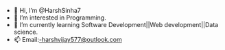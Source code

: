 - 👋 Hi, I’m @HarshSinha7
- 👀 I’m interested in Programming.
- 🌱 I’m currently learning Software Development||Web development||Data science.
- 📫 Email:-harshvijay577@outlook.com
<!---
HarshSinha7/HarshSinha7 is a ✨ special ✨ repository because its `README.md` (this file) appears on your GitHub profile.
You can click the Preview link to take a look at your changes.
--->
